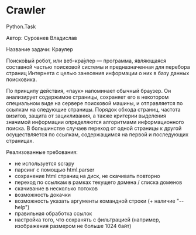 # Crawler
Python.Task

Автор: Суровнев Владислав

Название задачи: Краулер

Поиско́вый ро́бот, или веб-кра́улер — программа, являющаяся составной частью поисковой системы и предназначенная для перебора страниц Интернета с целью занесения информации о них в базу данных поисковика.

По принципу действия, «паук» напоминает обычный браузер. Он анализирует содержимое страницы, сохраняет его в некотором специальном виде на сервере поисковой машины, и отправляется по ссылкам на следующие страницы. Порядок обхода страниц, частота визитов, защита от зацикливания, а также критерии выделения значимой информации определяются алгоритмами информационного поиска. В большинстве случаев переход от одной страницы к другой осуществляется по ссылкам, содержащимся на первой и последующих страницах.

Реализованные требования:
- не используется scrapy
- парсинг с помощью html.parser
- сохранение html страниц на диск, не скачивать повторно
- переход по ссылкам в рамках текущего домена / списка доменов
- скачивание в несколько потоков
- возможность докачки
- возможность указать аргументы командной строки (+ наличие "--help")
- правильная обработка ссылок
- настройка того, что сохранять с фильтрацией (например, изображения размером не больше 1024 байт)